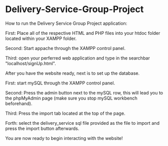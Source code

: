 # Delivery-Service-Group-Project

How to run the Delivery Service Group Project application:

First: Place all of the respective HTML and PHP files into your htdoc folder located within your XAMPP folder.

Second: Start appache through the XAMPP control panel.

Third: open your perferred web application and type in the searchbar "localhost/signUp.html".

After you have the website ready, next is to set up the database.

First: start mySQL through the XAMPP control panel.

Second: Press the admin button next to the mySQL row, this will lead you to the phpMyAdmin page (make sure you stop mySQL workbench beforehand).

Third: Press the import tab located at the top of the page.

Forth: select the delivery_service sql file provided as the file to import and press the import button afterwards.

You are now ready to begin interacting with the website!

